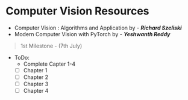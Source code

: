 # Computer Vision Resources

- Computer Vision : Algorithms and Application by - ***Richard Szeliski***
- Modern Computer Vision with PyTorch by - ***Yeshwanth Reddy***

> 1st Milestone - (7th July)
- ToDo:
  - Complete Capter 1-4
  - [ ] Chapter 1
  - [ ] Chapter 2
  - [ ] Chapter 3
  - [ ] Chapter 4